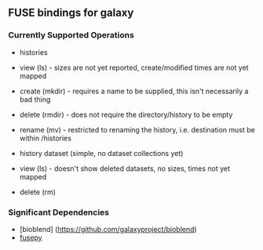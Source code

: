 ## FUSE bindings for galaxy

### Currently Supported Operations
- histories
 - view (ls) - sizes are not yet reported, create/modified times are not yet mapped
 - create (mkdir) - requires a name to be supplied, this isn't necessarily a bad thing
 - delete (rmdir) - does not require the directory/history to be empty
 - rename (mv) - restricted to renaming the history, i.e. destination must be within /histories

- history dataset (simple, no dataset collections yet)
 - view (ls) - doesn't show deleted datasets, no sizes, times not yet mapped
 - delete (rm)
 
### Significant Dependencies
 - [bioblend] (https://github.com/galaxyproject/bioblend)
 - [fusepy](https://github.com/terencehonles/fusepy)

